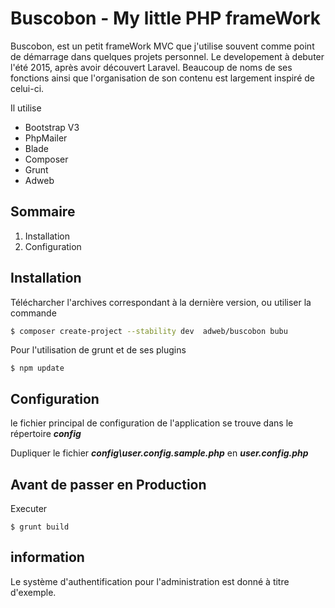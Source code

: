 # Buscobon - My little PHP frameWork #
Buscobon, est un petit frameWork MVC que j'utilise souvent comme point de démarrage dans quelques projets personnel. Le developement à debuter l'été 2015, après avoir découvert Laravel. Beaucoup de noms de ses fonctions ainsi que l'organisation de son contenu est largement inspiré de celui-ci.

Il utilise
 - Bootstrap V3
 - PhpMailer
 - Blade
 - Composer
 - Grunt
 - Adweb

## Sommaire ##
 1. Installation
 2. Configuration

## Installation ##
Télécharcher l'archives correspondant à la dernière version, ou utiliser la commande
```bash
$ composer create-project --stability dev  adweb/buscobon bubu
```

Pour l'utilisation de grunt et de ses plugins
```
$ npm update
```

## Configuration ##
le fichier principal de configuration de l'application se trouve dans le répertoire ***config***

Dupliquer le fichier ***config\user.config.sample.php*** en ***user.config.php***

## Avant de passer en Production ##
Executer
```
$ grunt build
```

## information ##
Le système d'authentification pour l'administration est donné à titre d'exemple.
